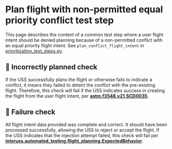# Plan flight with non-permitted equal priority conflict test step

This page describes the content of a common test step where a user flight intent should be denied planning because of
a non-permitted conflict with an equal priority flight intent.
See `plan_conflict_flight_intent` in [prioritization_test_steps.py](prioritization_test_steps.py).

## 🛑 Incorrectly planned check

If the USS successfully plans the flight or otherwise fails to indicate a conflict, it means they failed to detect the
conflict with the pre-existing flight.
Therefore, this check will fail if the USS indicates success in creating the flight from the user flight intent,
per **[astm.f3548.v21.SCD0035](../../requirements/astm/f3548/v21.md)**.

## 🛑 Failure check

All flight intent data provided was complete and correct. It should have been processed successfully, allowing the USS
to reject or accept the flight. If the USS indicates that the injection attempt failed, this check will fail per
**[interuss.automated_testing.flight_planning.ExpectedBehavior](../../requirements/interuss/automated_testing/flight_planning.md)**.
